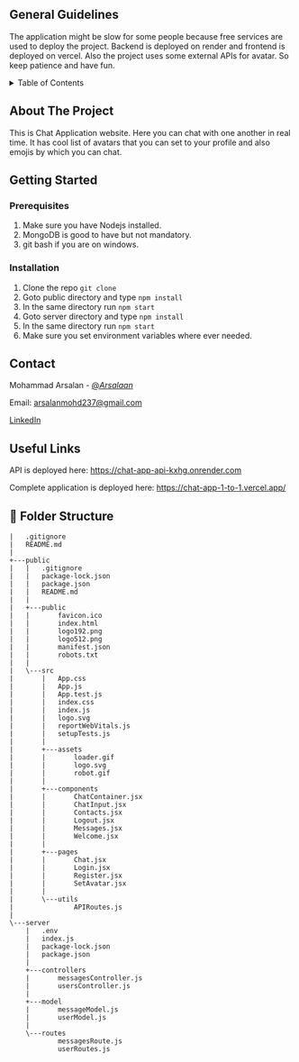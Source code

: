 ## General Guidelines
The application might be slow for some people because free services are used to deploy the project. Backend is deployed on render and frontend is deployed on vercel. Also the project uses some external APIs for avatar. So keep patience and have fun.

<!-- TABLE OF CONTENTS -->
<details>
  <summary>Table of Contents</summary>
  <ol>
    <li>
      <a href="#about-the-project">About The Project</a>
    </li>
    <li>
      <a href="#getting-started">Getting Started</a>
      <ul>
        <li><a href="#prerequisites">Prerequisites</a></li>
        <li><a href="#installation">Installation</a></li>
      </ul>
    </li>
    <li><a href="#contact">Contact</a></li>
    <li><a href="#usefulLinks">Useful Links</a></li>
    <li><a href="#folderStructure">Folder Structure</a></li>
  </ol>
</details>

<!-- ABOUT THE PROJECT -->
## About The Project
This is Chat Application website. Here you can chat with one another in real time. It has cool list of avatars that you can set to your profile and also emojis by which you can chat.

<!-- GETTING STARTED -->
## Getting Started

### Prerequisites
1. Make sure you have Nodejs installed.
2. MongoDB is good to have but not mandatory.
3. git bash if you are on windows.

### Installation
1. Clone the repo `git clone`
2. Goto public directory and type `npm install`
3. In the same directory run `npm start`
4. Goto server directory and type `npm install`
5. In the same directory run `npm start`
6. Make sure you set environment variables where ever needed.

<!-- CONTACT -->
## Contact

Mohammad Arsalan - [@_Arsalaan_](https://mobile.twitter.com/_arsalaan_)

Email: arsalanmohd237@gmail.com

[LinkedIn](https://www.linkedin.com/in/mohammadarsalan/)

<!-- Useful Links -->
## Useful Links

API is deployed here: https://chat-app-api-kxhg.onrender.com

Complete application is deployed here: https://chat-app-1-to-1.vercel.app/

<!-- Folder Structure -->
## :file_folder: Folder Structure

```
|   .gitignore
|   README.md
|
+---public
|   |   .gitignore
|   |   package-lock.json
|   |   package.json
|   |   README.md
|   |
|   +---public
|   |       favicon.ico
|   |       index.html
|   |       logo192.png
|   |       logo512.png
|   |       manifest.json
|   |       robots.txt
|   |
|   \---src
|       |   App.css
|       |   App.js
|       |   App.test.js
|       |   index.css
|       |   index.js
|       |   logo.svg
|       |   reportWebVitals.js
|       |   setupTests.js
|       |
|       +---assets
|       |       loader.gif
|       |       logo.svg
|       |       robot.gif
|       |
|       +---components
|       |       ChatContainer.jsx
|       |       ChatInput.jsx
|       |       Contacts.jsx
|       |       Logout.jsx
|       |       Messages.jsx
|       |       Welcome.jsx
|       |
|       +---pages
|       |       Chat.jsx
|       |       Login.jsx
|       |       Register.jsx
|       |       SetAvatar.jsx
|       |
|       \---utils
|               APIRoutes.js
|
\---server
    |   .env
    |   index.js
    |   package-lock.json
    |   package.json
    |
    +---controllers
    |       messagesController.js
    |       usersController.js
    |
    +---model
    |       messageModel.js
    |       userModel.js
    |
    \---routes
            messagesRoute.js
            userRoutes.js
```